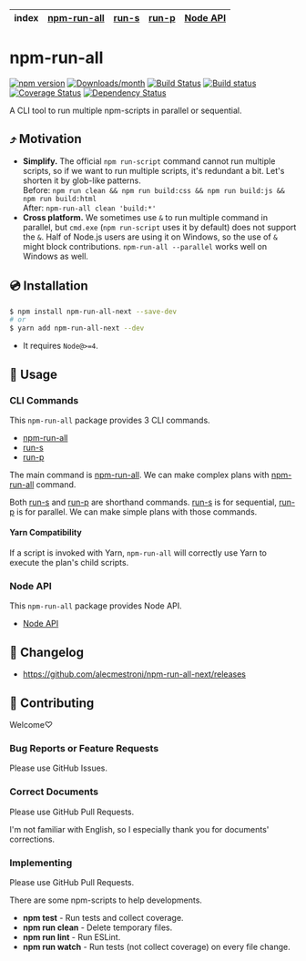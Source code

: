 | index | [npm-run-all] | [run-s] | [run-p] | [Node API] |
| ----- | ------------- | ------- | ------- | ---------- |

# npm-run-all

[![npm version](https://img.shields.io/npm/v/npm-run-all-next.svg)](https://www.npmjs.com/package/npm-run-all-next)
[![Downloads/month](https://img.shields.io/npm/dm/npm-run-all-next.svg)](http://www.npmtrends.com/npm-run-all-next)
[![Build Status](https://travis-ci.org/alecmestroni/npm-run-all-next.svg?branch=master)](https://travis-ci.org/alecmestroni/npm-run-all-next)
[![Build status](https://ci.appveyor.com/api/projects/status/v0owd44q1r7hceir/branch/master?svg=true)](https://ci.appveyor.com/project/alecmestroni/npm-run-all-next/branch/master)
[![Coverage Status](https://codecov.io/gh/mysticatea/eslint-plugin-node/branch/master/graph/badge.svg)](https://codecov.io/gh/alecmestroni/npm-run-all-next)
[![Dependency Status](https://david-dm.org/alecmestroni/npm-run-all-next.svg)](https://david-dm.org/alecmestroni/npm-run-all-next)

A CLI tool to run multiple npm-scripts in parallel or sequential.

## ⤴️ Motivation

- **Simplify.** The official `npm run-script` command cannot run multiple scripts, so if we want to run multiple scripts, it's redundant a bit. Let's shorten it by glob-like patterns.<br>
  Before: `npm run clean && npm run build:css && npm run build:js && npm run build:html`<br>
  After: `npm-run-all clean 'build:*'`
- **Cross platform.** We sometimes use `&` to run multiple command in parallel, but `cmd.exe` (`npm run-script` uses it by default) does not support the `&`. Half of Node.js users are using it on Windows, so the use of `&` might block contributions. `npm-run-all --parallel` works well on Windows as well.

## 💿 Installation

```bash
$ npm install npm-run-all-next --save-dev
# or
$ yarn add npm-run-all-next --dev
```

- It requires `Node@>=4`.

## 📖 Usage

### CLI Commands

This `npm-run-all` package provides 3 CLI commands.

- [npm-run-all]
- [run-s]
- [run-p]

The main command is [npm-run-all].
We can make complex plans with [npm-run-all] command.

Both [run-s] and [run-p] are shorthand commands.
[run-s] is for sequential, [run-p] is for parallel.
We can make simple plans with those commands.

#### Yarn Compatibility

If a script is invoked with Yarn, `npm-run-all` will correctly use Yarn to execute the plan's child scripts.

### Node API

This `npm-run-all` package provides Node API.

- [Node API]

## 📰 Changelog

- https://github.com/alecmestroni/npm-run-all-next/releases

## 🍻 Contributing

Welcome♡

### Bug Reports or Feature Requests

Please use GitHub Issues.

### Correct Documents

Please use GitHub Pull Requests.

I'm not familiar with English, so I especially thank you for documents' corrections.

### Implementing

Please use GitHub Pull Requests.

There are some npm-scripts to help developments.

- **npm test** - Run tests and collect coverage.
- **npm run clean** - Delete temporary files.
- **npm run lint** - Run ESLint.
- **npm run watch** - Run tests (not collect coverage) on every file change.

[npm-run-all]: docs/npm-run-all.md
[run-s]: docs/run-s.md
[run-p]: docs/run-p.md
[Node API]: docs/node-api.md

